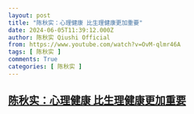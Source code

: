 ```yaml
---
layout: post
title: "陈秋实：心理健康 比生理健康更加重要"
date: 2024-06-05T11:39:12.000Z
author: 陈秋实 Qiushi Official
from: https://www.youtube.com/watch?v=OvM-qlmr46A
tags: [ 陈秋实 ]
comments: True
categories: [ 陈秋实 ]
---
```

<!--1717587552000-->
[陈秋实：心理健康 比生理健康更加重要](https://www.youtube.com/watch?v=OvM-qlmr46A)
------

<div>

</div>
